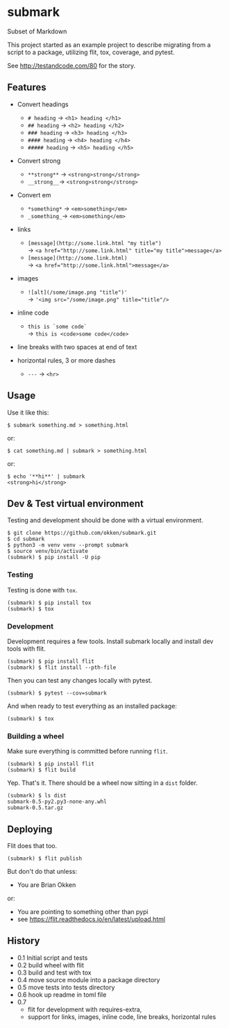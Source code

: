 # submark
Subset of Markdown

This project started as an example project to describe migrating from a script to a package, utilizing flit, tox, coverage, and pytest. 

See http://testandcode.com/80 for the story.

## Features

* Convert headings 
    * `# heading`  -> `<h1> heading </h1>`
    * `## heading`  -> `<h2> heading </h2>`
    * `### heading`  -> `<h3> heading </h3>`
    * `#### heading`  -> `<h4> heading </h4>`
    * `##### heading`  -> `<h5> heading </h5>`

* Convert strong
    * `**strong**` -> `<strong>strong</strong>`
    * `__strong__`-> `<strong>strong</strong>`


* Convert em
    * `*something*` -> `<em>something</em>`
    * `_something_`-> `<em>something</em>`

* links
    * `[message](http://some.link.html "my title")`  
      -> `<a href="http://some.link.html" title="my title">message</a>`
    * `[message](http://some.link.html)`  
      -> `<a href="http://some.link.html">message</a>`

* images
    * `![alt](/some/image.png "title")'`  
       -> `'<img src="/some/image.png" title="title"/>`
       
* inline code
    * ``this is `some code` ``  
       -> `this is <code>some code</code> `
       
* line breaks with two spaces at end of text
* horizontal rules, 3 or more dashes
    * `---` -> `<hr>`

## Usage

Use it like this:
~~~
$ submark something.md > something.html
~~~

or:
~~~
$ cat something.md | submark > something.html
~~~

or:
~~~
$ echo '**hi**' | submark
<strong>hi</strong>
~~~

## Dev & Test virtual environment

Testing and development should be done with a virtual environment.

~~~
$ git clone https://github.com/okken/submark.git
$ cd submark
$ python3 -m venv venv --prompt submark
$ source venv/bin/activate
(submark) $ pip install -U pip
~~~


### Testing

Testing is done with `tox`.

~~~
(submark) $ pip install tox
(submark) $ tox
~~~

### Development

Development requires a few tools. 
Install submark locally and install dev tools with flit.

~~~
(submark) $ pip install flit
(submark) $ flit install --pth-file
~~~

Then you can test any changes locally with pytest.

~~~
(submark) $ pytest --cov=submark 
~~~

And when ready to test everything as an installed package:

~~~
(submark) $ tox
~~~



### Building a wheel

Make sure everything is committed before running `flit`.

~~~
(submark) $ pip install flit
(submark) $ flit build
~~~

Yep. That's it. 
There should be a wheel now sitting in a `dist` folder.

~~~
(submark) $ ls dist
submark-0.5-py2.py3-none-any.whl
submark-0.5.tar.gz
~~~

## Deploying

Flit does that too.

~~~
(submark) $ flit publish
~~~

But don't do that unless:

* You are Brian Okken

or:

* You are pointing to something other than pypi
* see https://flit.readthedocs.io/en/latest/upload.html



## History

* 0.1 Initial script and tests
* 0.2 build wheel with flit
* 0.3 build and test with tox
* 0.4 move source module into a package directory
* 0.5 move tests into tests directory
* 0.6 hook up readme in toml file
* 0.7 
    * flit for development with requires-extra,
    * support for links, images, inline code, line breaks, horizontal rules

